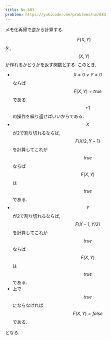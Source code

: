 ```yaml
---
title: No.683
problem: https://yukicoder.me/problems/no/683
---
```

メモ化再帰で逆から計算する.

$$ F(X, Y) $$ を, $$ (X, Y) $$ が作れるかどうかを返す関数とする. このとき,

* $$ X = 0 \lor Y = 0 $$ ならば $$ F(X, Y) = true $$ である. $$ +1 $$ の操作を繰り返せばいいからである.
* $$ X $$ が2で割り切れるならば, $$ F(X/2, Y-1) $$ を計算してこれが $$ true $$ ならば $$ F(X, Y) $$ は $$ true $$ である.
* $$ Y $$ が2で割り切れるならば, $$ F(X-1, Y/2) $$ を計算してこれが $$ true $$ ならば $$ F(X, Y) $$ は $$ true $$ である.
* 上で $$ true $$ にならなければ $$ F(X, Y) = false $$ である.

となる.

